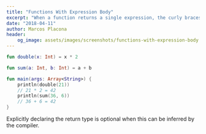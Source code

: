 ```yaml
---
title: "Functions With Expression Body"
excerpt: "When a function returns a single expression, the curly braces can be omitted and the body is specified after a = symbol."
date: "2018-04-11"
author: Marcos Placona
header:
    og_image: assets/images/screenshots/functions-with-expression-body.png
---
```


```kotlin
fun double(x: Int) = x * 2

fun sum(a: Int, b: Int) = a + b

fun main(args: Array<String>) {
    println(double(21))
    // 21 * 2 = 42
    println(sum(36, 6))
    // 36 + 6 = 42
}
```

Explicitly declaring the return type is optional when this can be inferred by the compiler.
